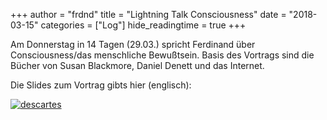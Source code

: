 +++
author = "frdnd"
title = "Lightning Talk Consciousness"
date = "2018-03-15"
categories = ["Log"]
hide_readingtime = true
+++

Am Donnerstag in 14 Tagen (29.03.) spricht Ferdinand über Consciousness/das menschliche Bewußtsein. Basis des Vortrags sind die Bücher von Susan Blackmore, Daniel Denett und das Internet. 

Die Slides zum Vortrag gibts hier (englisch):
[](https://rwxrwx.de/talks/lt_consciousness.html)

[![descartes](/uploads/2018/03/descartes.jpg)](/uploads/2018/03/descartes.jpg)
